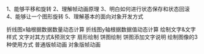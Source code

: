 1、能够平移和旋转
2、理解帧动画原理
3、明白如何进行状态保存和状态回滚
4、能够让一个图形旋转
5、理解基本的面向对象开发方式

折线图x轴根据数据数量动态计算
折线图y轴根据数据值动态计算
绘制文字&文字样式
文字对其方式&预测文字
扇形绘制
饼图绘制
饼图添加文字说明
绘制图像的3种使用方式
普通版帧动画
对象版帧动画
